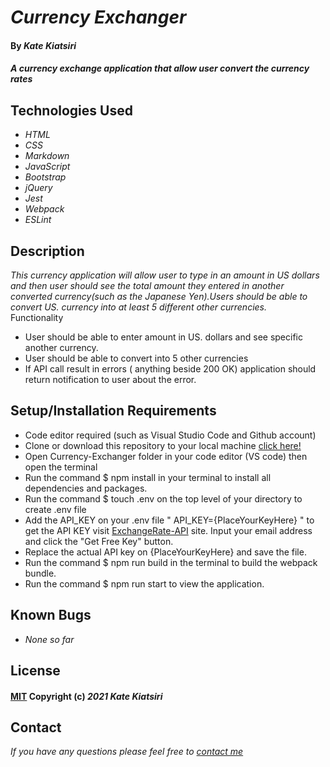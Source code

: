 # _Currency Exchanger_

#### By _Kate Kiatsiri_

#### _A currency exchange application that allow user convert the currency rates_

## Technologies Used

* _HTML_
* _CSS_
* _Markdown_
* _JavaScript_
* _Bootstrap_
* _jQuery_
* _Jest_
* _Webpack_
* _ESLint_

## Description

_This currency application will allow user to type in an amount in US dollars and then user should see the total amount they entered in another converted currency(such as the Japanese Yen).Users should be able to convert US. currency into at least 5 different other currencies._<br>
Functionality
  * User should be able to enter amount in US. dollars and see specific another currency.
  * User should be able to convert into 5 other currencies
  * If API call result in errors ( anything beside 200 OK) application should return notification to user about the error.
  

## Setup/Installation Requirements

* Code editor required (such as Visual Studio Code and Github account)
* Clone or download this repository to your local machine <a href="https://github.com/keidsiri/Currency-Exchanger"> click here! </a>
* Open Currency-Exchanger folder in your code editor (VS code) then open the terminal
* Run the command $ npm install in your terminal to install all dependencies and packages.
* Run the command $ touch .env on the top level of your directory to create .env file 
* Add the API_KEY on your .env file " API_KEY={PlaceYourKeyHere} " to get the API KEY visit 
<a href="https://www.exchangerate-api.com">ExchangeRate-API</a> site. Input your email address and click the "Get Free Key" button.
* Replace the actual API key on {PlaceYourKeyHere} and save the file.
* Run the command $ npm run build in the terminal to build the webpack bundle.
* Run the command $ npm run start to view the application.

## Known Bugs

* _None so far_

## License 

#### [MIT](https://opensource.org/licenses/MIT) Copyright (c) _2021_ _Kate Kiatsiri_

## Contact

_If you have any questions please feel free to [contact me](mailto:keidsiri@gmail.com)_


